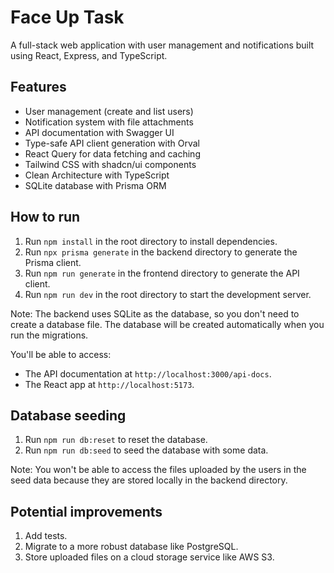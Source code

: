 # Face Up Task

A full-stack web application with user management and notifications built using React, Express, and TypeScript.

## Features

- User management (create and list users)
- Notification system with file attachments
- API documentation with Swagger UI
- Type-safe API client generation with Orval
- React Query for data fetching and caching
- Tailwind CSS with shadcn/ui components
- Clean Architecture with TypeScript
- SQLite database with Prisma ORM

## How to run

1. Run `npm install` in the root directory to install dependencies.
2. Run `npx prisma generate` in the backend directory to generate the Prisma client.
3. Run `npm run generate` in the frontend directory to generate the API client.
4. Run `npm run dev` in the root directory to start the development server.

Note: The backend uses SQLite as the database, so you don't need to create a database file. The database will be created automatically when you run the migrations.

You'll be able to access:

- The API documentation at `http://localhost:3000/api-docs`.
- The React app at `http://localhost:5173`.

## Database seeding

1. Run `npm run db:reset` to reset the database.
2. Run `npm run db:seed` to seed the database with some data.

Note: You won't be able to access the files uploaded by the users in the seed data because they are stored locally in the backend directory.

## Potential improvements

1. Add tests.
2. Migrate to a more robust database like PostgreSQL.
3. Store uploaded files on a cloud storage service like AWS S3.
